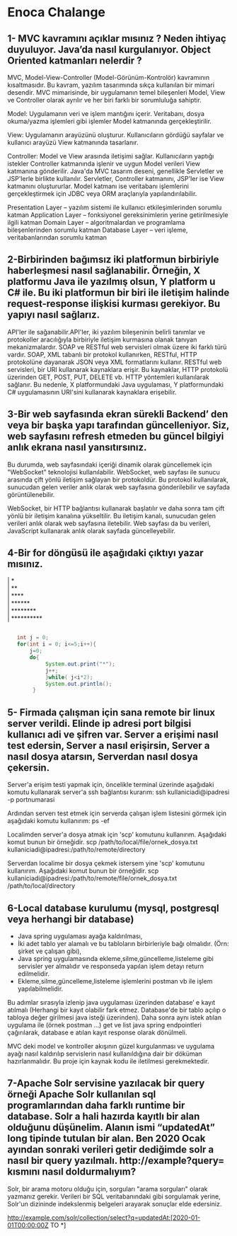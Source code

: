 # Enoca Chalange



## 1- MVC kavramını açıklar mısınız ? Neden ihtiyaç duyuluyor. Java’da nasıl kurgulanıyor. Object Oriented katmanları nelerdir ?

MVC, Model-View-Controller (Model-Görünüm-Kontrolör) kavramının kısaltmasıdır. Bu kavram, 
yazılım tasarımında sıkça kullanılan bir mimari desendir. MVC mimarisinde, bir uygulamanın temel bileşenleri
Model, View ve Controller olarak ayrılır ve her biri farklı bir sorumluluğa sahiptir.

Model: Uygulamanın veri ve işlem mantığını içerir. Veritabanı, dosya okuma/yazma işlemleri gibi işlemler 
Model katmanında gerçekleştirilir.

View: Uygulamanın arayüzünü oluşturur. Kullanıcıların gördüğü sayfalar ve kullanıcı arayüzü View katmanında 
tasarlanır.

Controller: Model ve View arasında iletişimi sağlar. Kullanıcıların yaptığı istekler Controller katmanında işlenir 
ve uygun Model verileri View katmanına gönderilir.
Java'da MVC tasarım deseni, genellikle Servletler ve JSP'lerle birlikte kullanılır. Servletler, Controller katmanını, JSP'ler ise
View katmanını oluştururlar. Model katmanı ise veritabanı işlemlerini gerçekleştirmek için JDBC veya ORM 
araçlarıyla yapılandırılabilir.

Presentation Layer – yazılım sistemi ile kullanıcı etkileşimlerinden sorumlu katman
Application Layer – fonksiyonel gereksinimlerin yerine getirilmesiyle ilgili katman
Domain Layer – algoritmalardan ve programlama bileşenlerinden sorumlu katman
Database Layer – veri işleme, veritabanlarından sorumlu katman

## 2-Birbirinden bağımsız iki platformun birbiriyle haberleşmesi nasıl sağlanabilir. Örneğin, X platformu Java ile yazılmış olsun, Y platform u C# ile. Bu iki platformun bir biri ile iletişim halinde request-response ilişkisi kurması gerekiyor. Bu yapıyı nasıl sağlarız.

API'ler ile sağanabilir.API'ler, iki yazılım bileşeninin belirli tanımlar ve protokoller aracılığıyla birbiriyle
iletişim kurmasına olanak tanıyan mekanizmalardır. SOAP ve RESTful web servisleri olmak üzere iki farklı türü 
vardır. SOAP, XML tabanlı bir protokol kullanırken, RESTful, HTTP protokolüne dayanarak JSON veya XML formatlarını kullanır.
RESTful web servisleri, bir URI kullanarak kaynaklara erişir. Bu kaynaklar, HTTP protokolü 
üzerinden GET, POST, PUT, DELETE vb. HTTP yöntemleri kullanılarak sağlanır. Bu nedenle, X platformundaki Java 
uygulaması, Y platformundaki C# uygulamasının URI'sini kullanarak kaynaklara erişebilir.

## 3-Bir web sayfasında ekran sürekli Backend’ den veya bir başka yapı tarafından güncelleniyor. Siz, web sayfasını refresh etmeden bu güncel bilgiyi anlık ekrana nasıl yansıtırsınız.

Bu durumda, web sayfasındaki içeriği dinamik olarak güncellemek için "WebSocket" teknolojisi kullanılabilir. 
WebSocket, web sayfası ile sunucu arasında çift yönlü iletişim sağlayan bir protokoldür. Bu protokol kullanılarak, sunucudan 
gelen veriler anlık olarak web sayfasına gönderilebilir ve sayfada görüntülenebilir.

WebSocket, bir HTTP bağlantısı kullanarak başlatılır ve daha sonra tam çift yönlü bir iletişim kanalına yükseltilir. Bu iletişim 
kanalı, sunucudan gelen verileri anlık olarak web sayfasına iletebilir. Web sayfası da bu verileri, JavaScript kullanarak anlık 
olarak sayfada güncelleyebilir.

## 4-Bir for döngüsü ile aşağıdaki çıktıyı yazar mısınız.

| *            
| **         
| ****       
| ******          
| ********       
| **********

```java  

   int j = 0;   
   for(int i = 0; i<=5;i++){
       j=0;
       do{ 
            System.out.print("*");
            j++;
            }while( j<i*2);
            System.out.println();
        }
```

## 5- Firmada çalışman için sana remote bir linux server verildi. Elinde ip adresi port bilgisi kullanıcı adi ve şifren var. Server a erişimi nasıl test edersin, Server a nasıl erişirsin, Server a nasıl dosya atarsın, Serverdan nasıl dosya çekersin.

Server'a erişim testi yapmak için, öncelikle terminal üzerinde aşağıdaki komutu kullanarak server'a ssh bağlantısı kurarım:
ssh kullaniciadi@ipadresi -p portnumarasi

Ardından serverı test etmek için serverda çalışan işlem listesini görmek için aşağıdaki komutu kullanırım:
ps -ef

Localimden server'a  dosya atmak için 'scp' komutunu kullanırım. Aşağıdaki komut bunun bir örneğidir.
scp   /path/to/local/file/ornek_dosya.txt    kullaniciadi@ipadresi:/path/to/remote/directory

Serverdan localime bir dosya çekmek istersem yine 'scp' komutunu kullanırım. Aşağıdaki komut bunun bir örneğidir.
scp   kullaniciadi@ipadresi:/path/to/remote/file/ornek_dosya.txt      /path/to/local/directory

## 6-Local database kurulumu (mysql, postgresql veya herhangi bir database) 
- Java spring uygulaması ayağa kaldırılması,
- İki adet tablo yer alamalı ve bu tabloların birbirleriyle bağı olmalıdır. (Örn: şirket ve çalışan
gibi),
- Java spring uygulamasında ekleme,silme,güncelleme,listeleme gibi servisler yer almalıdır ve
responseda yapılan işlem detayı return edilmelidir.
- Ekleme,silme,güncelleme,listeleme işlemlerini postman vb ile işlem yapılabilmelidir.

Bu adımlar sırasıyla izlenip java uygulaması üzerinden database’ e kayıt atılmalı (Herhangi
bir kayıt olabilir fark etmez. Database'de bir tablo açılıp o tabloya değer girilmesi java isteği
üzerinden). Daha sonra aynı istek atılan uygulama ile (örnek postman ...) get ve list java
spring endpointleri çağırılarak, database e atılan kayıt response olarak dönülmeli.

MVC deki model ve kontroller akışının güzel kurgulanması ve uygulama ayağı nasıl
kaldırılıp servislerin nasıl kullanıldığına dair bir döküman hazırlanmalıdır. Bu proje için
kaynak kodu ile iletilmesi gerekmektedir.

## 7-Apache Solr servisine yazılacak bir query örneği Apache Solr kullanılan sql programlarından daha farklı runtime bir database. Solr a hali hazırda kayıtlı bir alan olduğunu düşünelim. Alanın ismi “updatedAt” long tipinde tutulan bir alan. Ben 2020 Ocak ayından sonraki verileri getir dediğimde solr a nasıl bir query yazılmalı. http://example?query= kısmını nasıl doldurmalıyım?

Solr, bir arama motoru olduğu için, sorguları "arama sorguları" olarak yazmanız gerekir. Verileri bir SQL veritabanındaki gibi sorgulamak yerine, 
Solr'un dizininde indekslenmiş belgeleri arayarak sonuçlar elde edersiniz.

http://example.com/solr/collection/select?q=updatedAt:[2020-01-01T00:00:00Z TO *]
